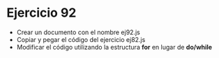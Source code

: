 # Ejercicio 92

* Crear un documento con el nombre ej92.js
* Copiar y pegar el código del ejercicio ej82.js
* Modificar el código utilizando la estructura **for** en lugar de **do/while**